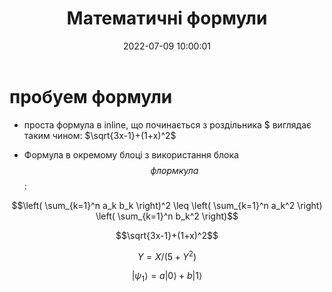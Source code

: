 ﻿---
layout: post
title: "Математичні формули"
date: 2022-07-09 10:00:01
categories: [open-shift]
permalink: posts/2022-07-09/math/
published: true
use_math: true
---
 

# пробуем формули






- проста формула в inline, що починається з роздільника $   виглядає таким чином: $\sqrt{3x-1}+(1+x)^2$

- Формула в окремому блоці з використання блока $$флормкула$$:

$$\left( \sum_{k=1}^n a_k b_k \right)^2 \leq \left( \sum_{k=1}^n a_k^2 \right) \left( \sum_{k=1}^n b_k^2 \right)$$


$$\sqrt{3x-1}+(1+x)^2$$

$$ Y=X/(5+ Y^2)$$

$$
   |\psi_1\rangle = a|0\rangle + b|1\rangle
$$







